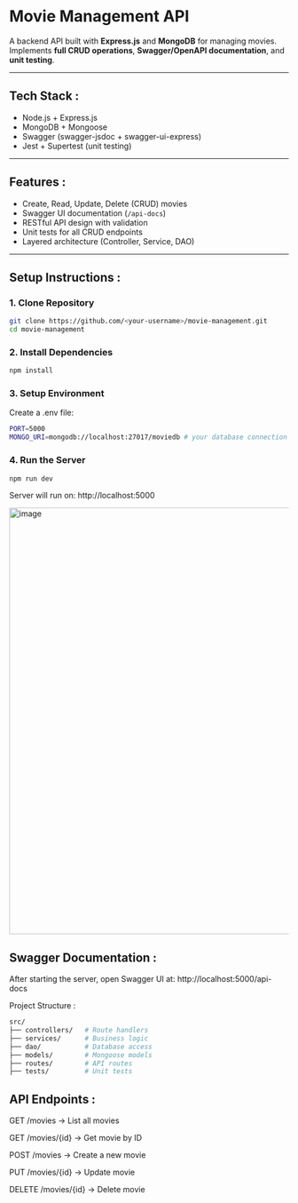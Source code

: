 #  Movie Management API

A backend API built with **Express.js** and **MongoDB** for managing movies.  
Implements **full CRUD operations**, **Swagger/OpenAPI documentation**, and **unit testing**.

---

##  Tech Stack :
- Node.js + Express.js
- MongoDB + Mongoose
- Swagger (swagger-jsdoc + swagger-ui-express)
- Jest + Supertest (unit testing)

---

##  Features :
- Create, Read, Update, Delete (CRUD) movies
- Swagger UI documentation (`/api-docs`)
- RESTful API design with validation
- Unit tests for all CRUD endpoints
- Layered architecture (Controller, Service, DAO)

---

##  Setup Instructions :

### 1. Clone Repository
```bash
git clone https://github.com/<your-username>/movie-management.git
cd movie-management
```

### 2. Install Dependencies
```bash
npm install
```
### 3. Setup Environment

Create a .env file:
```bash
PORT=5000
MONGO_URI=mongodb://localhost:27017/moviedb # your database connection string
```

### 4. Run the Server 
```bash
npm run dev
```

Server will run on: http://localhost:5000

<img width="1366" height="768" alt="image" src="https://github.com/user-attachments/assets/c0e4efed-7bb4-4f3c-86d7-ea740292d552" />



## Swagger Documentation :

After starting the server, open Swagger UI at:
 http://localhost:5000/api-docs

 Project Structure :
 ```bash
src/
 ├── controllers/   # Route handlers
 ├── services/      # Business logic
 ├── dao/           # Database access
 ├── models/        # Mongoose models
 ├── routes/        # API routes
 ├── tests/         # Unit tests
```
## API Endpoints :

GET /movies → List all movies

GET /movies/{id} → Get movie by ID

POST /movies → Create a new movie

PUT /movies/{id} → Update movie

DELETE /movies/{id} → Delete movie



